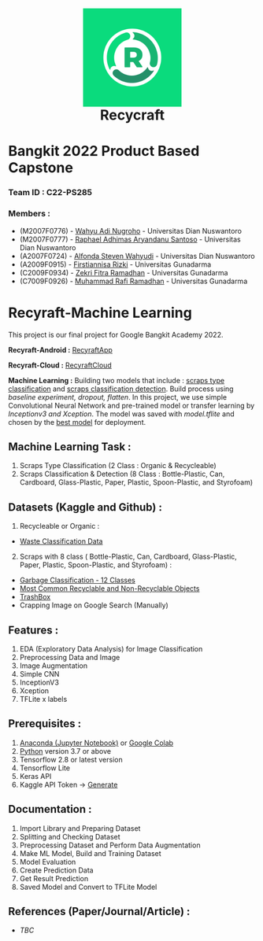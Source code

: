 <h1 align="center">
  <img align="center" src="https://github.com/Recycraft/.github/blob/main/assets/racycraft.jpg"  width="200"></img>
<br>
Recycraft
</h1>

#  Bangkit 2022 Product Based Capstone

### Team ID : C22-PS285

### Members : 
* (M2007F0776) - [Wahyu Adi Nugroho](https://github.com/wahyu-adi-n) - Universitas Dian Nuswantoro
* (M2007F0777) - [Raphael Adhimas Aryandanu Santoso](https://github.com/raphaeldanu) - Universitas Dian Nuswantoro
* (A2007F0724) - [Alfonda Steven Wahyudi](https://github.com/alfondasteven) - Universitas Dian Nuswantoro
* (A2009F0915) - [Firstiannisa Rizki](https://github.com/ftiannisa) - Universitas Gunadarma
* (C2009F0934) - [Zekri Fitra Ramadhan](https://github.com/yusrankun) - Universitas Gunadarma
* (C7009F0926) - [Muhammad Rafi Ramadhan](https://github.com/rafi016) - Universitas Gunadarma

# Recyraft-Machine Learning
This project is our final project for Google Bangkit Academy 2022.

**Recyraft-Android :**
[RecyraftApp]()

**Recyraft-Cloud :**
[RecyraftCloud]()

**Machine Learning :** 
Building two models that include : [scraps type classification](https://github.com/Recycraft/machine-learning/tree/main/scraps-type-classification) and [scraps classification detection](https://github.com/Recycraft/machine-learning/tree/main/scraps-classification-detection). Build process using *baseline experiment, dropout, flatten*. In this project, we use simple Convolutional Neural Network and pre-trained model or transfer learning by *Inceptionv3 and Xception*. The model was saved with *model.tflite* and chosen by the [best model]() for deployment.

## Machine Learning Task :
1. Scraps Type Classification (2 Class : Organic & Recycleable)
2. Scraps Classification & Detection (8 Class : Bottle-Plastic, Can, Cardboard, Glass-Plastic, Paper, Plastic, Spoon-Plastic, and Styrofoam)

## Datasets (Kaggle and Github) :
1. Recycleable or Organic :
  * [Waste Classification Data](https://www.kaggle.com/datasets/techsash/waste-classification-data)
2. Scraps with 8 class ( Bottle-Plastic, Can, Cardboard, Glass-Plastic, Paper, Plastic, Spoon-Plastic, and Styrofoam) :
  * [Garbage Classification - 12 Classes](https://www.kaggle.com/datasets/mostafaabla/garbage-classification)
  * [Most Common Recyclable and Non-Recyclable Objects](https://www.kaggle.com/datasets/ashwinshrivastav/most-common-recyclable-and-nonrecyclable-objects)
  * [TrashBox](https://github.com/nikhilvenkatkumsetty/TrashBox)
  * Crapping Image on Google Search (Manually)

## Features :
1. EDA (Exploratory Data Analysis) for Image Classification
2. Preprocessing Data and Image
3. Image Augmentation
4. Simple CNN
5. InceptionV3
6. Xception
7. TFLite x labels 

## Prerequisites :
1. [Anaconda (Jupyter Notebook)](https://test-jupyter.readthedocs.io/en/latest/install.html) or [Google Colab](https://colab.research.google.com/)
2. [Python](https://www.python.org/downloads/) version 3.7 or above
3. Tensorflow 2.8 or latest version
4. Tensorflow Lite
5. Keras API
6. Kaggle API Token → [Generate](https://github.com/Kaggle/kaggle-api#api-credentials)

## Documentation :
1. Import Library and Preparing Dataset
2. Splitting and Checking Dataset
3. Preprocessing Dataset and Perform Data Augmentation
4. Make ML Model, Build and Training Dataset
5. Model Evaluation
6. Create Prediction Data
7. Get Result Prediction
8. Saved Model and Convert to TFLite Model

## References (Paper/Journal/Article) :
* *TBC*
